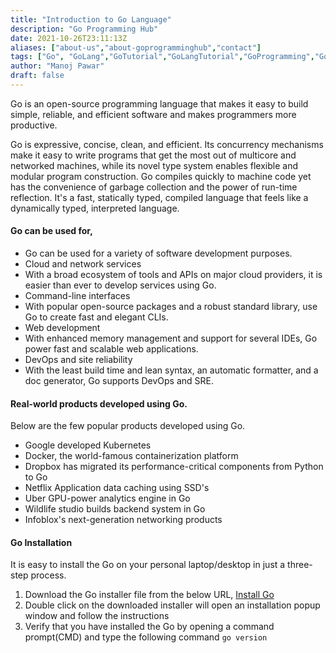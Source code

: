 ```yaml
---
title: "Introduction to Go Language"
description: "Go Programming Hub"
date: 2021-10-26T23:11:13Z
aliases: ["about-us","about-goprogramminghub","contact"]
tags: ["Go", "GoLang","GoTutorial","GoLangTutorial","GoProgramming","GoLangProgramming","GoFundamental"]
author: "Manoj Pawar"
draft: false
---
```


Go is an open-source programming language that makes it easy to build simple, reliable, and efficient software and makes programmers more productive.

Go is expressive, concise, clean, and efficient. Its concurrency mechanisms make it easy to write programs that get the most out of multicore and networked machines, while its novel type system enables flexible and modular program construction. Go compiles quickly to machine code yet has the convenience of garbage collection and the power of run-time reflection. It's a fast, statically typed, compiled language that feels like a dynamically typed, interpreted language.


#### Go can be used for,
- Go can be used for a variety of software development purposes.
- Cloud and network services
- With a broad ecosystem of tools and APIs on major cloud providers, it is easier than ever to develop services using Go.
- Command-line interfaces
- With popular open-source packages and a robust standard library, use Go to create fast and elegant CLIs.
- Web development
- With enhanced memory management and support for several IDEs, Go power fast and scalable web applications.
- DevOps and site reliability
- With the least build time and lean syntax, an automatic formatter, and a doc generator, Go supports DevOps and SRE.
	
#### Real-world products developed using Go.
Below are the few popular products developed using Go.
- Google developed Kubernetes
- Docker, the world-famous containerization platform
- Dropbox has migrated its performance-critical components from Python to Go
- Netflix Application data caching using SSD's
- Uber GPU-power analytics engine in Go
- Wildlife studio builds backend system in Go 
- Infoblox's next-generation networking products

#### Go Installation
It is easy to install the Go on your personal laptop/desktop in just a three-step process. 
1. Download the Go installer file from the below URL,
<a class="btn btn-primary btn-sm" href="https://golang.org/doc/install">Install Go</a>
2. Double click on the downloaded installer will open an installation popup window and follow the instructions
3. Verify that you have installed the Go by opening a command prompt(CMD) and type the following command
`go version`